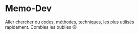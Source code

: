 # Memo-Dev
Aller chercher du codes, méthodes, techniques, les plus utilisés rapidement. Combles les oublies 😜
